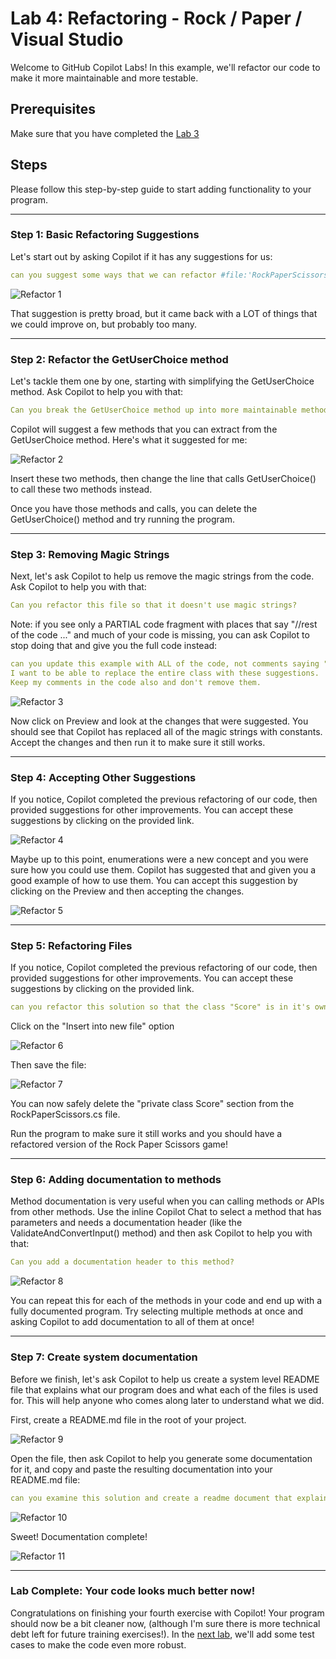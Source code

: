 # Lab 4: Refactoring - Rock / Paper / Visual Studio

Welcome to GitHub Copilot Labs! In this example, we'll refactor our code to make it more maintainable and more testable.

## Prerequisites

Make sure that you have completed the [Lab 3](../RPS-Lab-3/README.md)

## Steps

Please follow this step-by-step guide to start adding functionality to your program.

---

### Step 1: Basic Refactoring Suggestions

Let's start out by asking Copilot if it has any suggestions for us:

``` yaml
can you suggest some ways that we can refactor #file:'RockPaperScissors.cs'  to make it more maintainable?
```

![Refactor 1](images/RPS_400.png)

That suggestion is pretty broad, but it came back with a LOT of things that we could improve on, but probably too many.

---

### Step 2: Refactor the GetUserChoice method

Let's tackle them one by one, starting with simplifying the GetUserChoice method.  Ask Copilot to help you with that:

``` yaml
Can you break the GetUserChoice method up into more maintainable methods?
```

Copilot will suggest a few methods that you can extract from the GetUserChoice method.  Here's what it suggested for me:

![Refactor 2](images/RPS_405.png)

Insert these two methods, then change the line that calls GetUserChoice() to call these two methods instead.

Once you have those methods and calls, you can delete the GetUserChoice() method and try running the program.

---

### Step 3: Removing Magic Strings

Next, let's ask Copilot to help us remove the magic strings from the code.  Ask Copilot to help you with that:

``` yaml
Can you refactor this file so that it doesn't use magic strings?
```

Note: if you see only a PARTIAL code fragment with places that say "//rest of the code ..." and much of your code is missing, you can ask Copilot to stop doing that and give you the full code instead:

``` yaml
can you update this example with ALL of the code, not comments saying "// rest of the code"?  
I want to be able to replace the entire class with these suggestions.
Keep my comments in the code also and don't remove them.
```

![Refactor 3](images/RPS_410.png)

Now click on Preview and look at the changes that were suggested.  You should see that Copilot has replaced all of the magic strings with constants.  Accept the changes and then run it to make sure it still works.

---

### Step 4: Accepting Other Suggestions

If you notice, Copilot completed the previous refactoring of our code, then provided suggestions for other improvements.  You can accept these suggestions by clicking on the provided link.

![Refactor 4](images/RPS_420.png)

Maybe up to this point, enumerations were a new concept and you were sure how you could use them. Copilot has suggested that and given you a good example of how to use them.  You can accept this suggestion by clicking on the Preview and then accepting the changes.

![Refactor 5](images/RPS_430.png)

---

### Step 5: Refactoring Files

If you notice, Copilot completed the previous refactoring of our code, then provided suggestions for other improvements.  You can accept these suggestions by clicking on the provided link.

``` yaml
can you refactor this solution so that the class "Score" is in it's own separate file?
```

Click on the "Insert into new file" option

![Refactor 6](images/RPS_440.png)

Then save the file:

![Refactor 7](images/RPS_450.png)

You can now safely delete the "private class Score" section from the RockPaperScissors.cs file.

Run the program to make sure it still works and you should have a refactored version of the Rock Paper Scissors game!

---

### Step 6: Adding documentation to methods

Method documentation is very useful when you can calling methods or APIs from other methods.  Use the inline Copilot Chat to select a method that has parameters and needs a documentation header (like the ValidateAndConvertInput() method) and then ask Copilot to help you with that:

``` yaml
Can you add a documentation header to this method?
```

![Refactor 8](images/RPS_460.png)

You can repeat this for each of the methods in your code and end up with a fully documented program.  Try selecting multiple methods at once and asking Copilot to add documentation to all of them at once!

---

### Step 7: Create system documentation

Before we finish, let's ask Copilot to help us create a system level README file that explains what our program does and what each of the files is used for.  This will help anyone who comes along later to understand what we did.

First, create a README.md file in the root of your project.  

![Refactor 9](images/RPS_480.png)

Open the file, then ask Copilot to help you generate some documentation for it, and copy and paste the resulting documentation into your README.md file:

``` yaml
can you examine this solution and create a readme document that explains what this program does, and what each of the files is used for?
```

![Refactor 10](images/RPS_490.png)

Sweet! Documentation complete!

![Refactor 11](images/RPS_495.png)

---

### Lab Complete: Your code looks much better now!

Congratulations on finishing your fourth exercise with Copilot!  Your program should now be a bit cleaner now, (although I'm sure there is more technical debt left for future training exercises!). In the [next lab](../RPS-Lab-5/README.md), we'll add some test cases to make the code even more robust.
